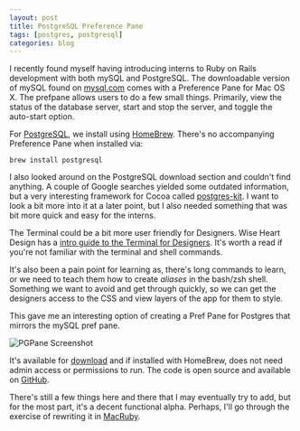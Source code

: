 ```yaml
--- 
layout: post
title: PostgreSQL Preference Pane
tags: [postgres, postgresql]
categories: blog
---
```

I recently found myself having introducing interns to Ruby on Rails development with both mySQL and PostgreSQL.  The downloadable version of mySQL found on [mysql.com](http://dev.mysql.com/downloads/mysql/) comes with a Preference Pane for Mac OS X.  The prefpane allows users to do a few small things.  Primarily, view the status of the database server, start and stop the server, and toggle the auto-start option.

For [PostgreSQL](http://www.postgresql.org), we install using [HomeBrew](http://mxcl.github.com/homebrew/).  There's no accompanying Preference Pane when installed via:

`brew install postgresql`

I also looked around on the PostgreSQL download section and couldn't find anything.  A couple of Google searches yielded some outdated information, but a very interesting framework for Cocoa called [postgres-kit](http://code.google.com/p/postgres-kit/).  I want to look a bit more into it at a later point, but I also needed something that was bit more quick and easy for the interns.

The Terminal could be a bit more user friendly for Designers. Wise Heart Design has a [intro guide to the Terminal for Designers](http://wiseheartdesign.com/articles/2010/11/12/the-designers-guide-to-the-osx-command-prompt/).  It's worth a read if you're not familiar with the terminal and shell commands.

It's also been a pain point for learning as, there's long commands to learn, or we need to teach them how to create _aliases_ in the bash/zsh shell.  Something we want to avoid and get through quickly, so we can get the designers access to the CSS and view layers of the app for them to style.

This gave me an interesting option of creating a Pref Pane for Postgres that mirrors the mySQL pref pane. 

![PGPane Screenshot](https://github.com/jwang/pgpane/raw/master/Postgres.png)

It's available for [download](https://github.com/downloads/jwang/pgpane/Postgres.prefPane) and if installed with HomeBrew, does not need admin access or permissions to run.  The code is open source and available on [GitHub](https://github.com/jwang/pgpane).

There's still a few things here and there that I may eventually try to add, but for the most part, it's a decent functional alpha.  Perhaps, I'll go through the exercise of rewriting it in [MacRuby](http://macruby.com).
